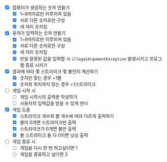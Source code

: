 - [x] 컴퓨터가 생성하는 숫자 만들기
    - [x] 1~9까지로만 이루어져 있음
    - [x] 서로 다른 숫자로만 구성
    - [x] 세 자리 숫자임
- [x] 유저가 입력하는 숫자 만들기
  - [x] 1~9까지로만 이루어져 있음
  - [x] 서로 다른 숫자로만 구성
  - [x] 세 자리 숫자임
  - [x] 만일 잘못된 값을 입력할 시 `illegalArgumentException` 발생시키고
  프로그램 종료 시키기
- [x] 결과에 따라 몇 스트라이크 몇 볼인지 계산하기
  - [x] 숫자만 맞는 경우 +1볼
  - [x] 숫자와 위치까지 맞는 경우 +1스트라이크
- [ ] 게임 시작 시
  - [ ] 게임 시작시의 출력문 작성하기
  - [ ] 사용자의 입력값을 받을 수 있게 한다
- [x] 게임 도중
  - [x] 스트라이크 개수와 볼 개수에 따라 다르게 출력하기
  - [x] 볼이 0개면 스트라이크만 출력
  - [x] 스트라이크가 0개면 볼만 출력
  - [x] 볼 스트라이크 둘 다 0이면 낫싱 출력
- [ ] 게임 종료 시
  - [ ] 게임을 다시 한 번 하고싶다면 1
  - [ ] 게임을 종료하고 싶다면 2